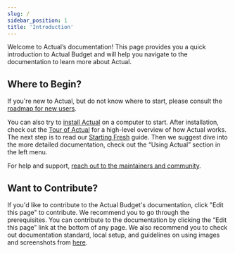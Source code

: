 ```yaml
---
slug: /
sidebar_position: 1
title: 'Introduction'
---
```


Welcome to Actual’s documentation! This page provides you a quick introduction to Actual Budget and will help you navigate to the documentation to learn more about Actual.

## Where to Begin?

If you're new to Actual, but do not know where to start, please consult the [roadmap for new users](/docs/getting-started/roadmap-for-new-users.md).

You can also try to [install Actual](./install/index.md) on a computer to start.
After installation, check out the [Tour of Actual](./tour/index.md) for a
high-level overview of how Actual works. The next step is to read our
[Starting Fresh](/docs/getting-started/starting-fresh) guide.
Then we suggest dive into the more detailed documentation, check out the “Using Actual” section in the left menu.

For help and support, [reach out to the maintainers and community](/contact).

## Want to Contribute?

If you'd like to contribute to the Actual Budget's documentation, click "Edit this page" to contribute. We recommend you to go through the prerequisites. You can contribute to the documentation by clicking the “Edit this page” link at the bottom of any page. We also recommend you to check out documentation standard, local setup, and guidelines on using images and screenshots from [here](https://github.com/actualbudget/docs?tab=readme-ov-file).
